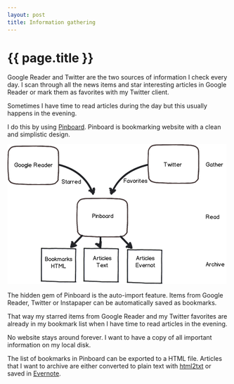 ```yaml
---
layout: post
title: Information gathering
---
```

# {{ page.title }}

Google Reader and Twitter are the two sources of information I check every day. I scan through all the news items and star interesting articles in Google Reader or mark them as favorites with my Twitter client.

Sometimes I have time to read articles during the day but this usually happens in the evening.

I do this by using [Pinboard][]. Pinboard is bookmarking website with a clean and simplistic design.

![Pinboard.png](/images/Pinboard.png)  

The hidden gem of Pinboard is the auto-import feature. Items from Google Reader, Twitter or Instapaper can be automatically saved as bookmarks.

That way my starred items from Google Reader and my Twitter favorites are already in my bookmark list when I have time to read articles in the evening.

No website stays around forever. I want to have a copy of all important information on my local disk. 

The list of bookmarks in Pinboard can be exported to a HTML file. Articles that I want to archive are either converted to plain text with [html2txt][] or saved in [Evernote][].

[Pinboard]:http://pinboard.in 
[html2txt]:http://www.aaronsw.com/2002/html2text/
[Evernote]:http://www.evernote.com
